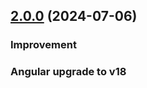 <a name="2.0.0"></a>
## [2.0.0](https://github.com/m3rlin94/ngx-color-picker/commit/3ac334efd01c7ec3a8256d1189e810d863d8bedc) (2024-07-06)
### Improvement
### Angular upgrade to v18

